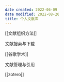 ```yaml
---
date created: 2022-06-09
date modified: 2022-08-20
title: 个人文献库
---
```


[[文献组织方法]]

文献搜索与下载

[[谷歌学术]]

文献管理与引用

[[zotero]]
